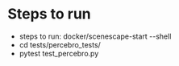 # Steps to run #

- steps to run: docker/scenescape-start --shell
- cd tests/percebro_tests/
- pytest test_percebro.py


